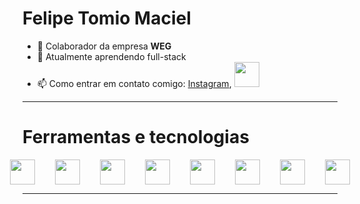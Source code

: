 # Felipe Tomio Maciel

- 🔭 Colaborador da empresa <b>WEG</b>
- 🌱 Atualmente aprendendo full-stack
- 📫 Como entrar em contato comigo: <a href="https://www.instagram.com/_fenipee">Instagram</a>, <a href="https://www.linkedin.com/in/felipe-tomio-582219287/">
            <img src="https://cdn.jsdelivr.net/gh/devicons/devicon/icons/linkedin/linkedin-original-wordmark.svg" width="40" height="40" />
          </a>

<hr>
<h1>Ferramentas e tecnologias</h1>
<div style="display: flex; justify-content: center; gap: 2rem;">
<img loading="lazy" src="https://cdn.jsdelivr.net/gh/devicons/devicon/icons/git/git-original.svg" width="40" height="40"/>
<img src="https://cdn.jsdelivr.net/gh/devicons/devicon/icons/angularjs/angularjs-original.svg" width="40" height="40" /> 
<img src="https://cdn.jsdelivr.net/gh/devicons/devicon/icons/react/react-original-wordmark.svg" width="40" height="40"/>
<img src="https://cdn.jsdelivr.net/gh/devicons/devicon/icons/tailwindcss/tailwindcss-plain.svg" width="40" height="40"/>
<img src="https://cdn.jsdelivr.net/gh/devicons/devicon/icons/bootstrap/bootstrap-original.svg"width="40" height="40" />
<img src="https://cdn.jsdelivr.net/gh/devicons/devicon/icons/css3/css3-original.svg"width="40" height="40" />
<img src="https://cdn.jsdelivr.net/gh/devicons/devicon/icons/html5/html5-original.svg" width="40" height="40"/>
<img src="https://cdn.jsdelivr.net/gh/devicons/devicon/icons/java/java-original-wordmark.svg" width="40" height="40"/>
</div>
<hr>
